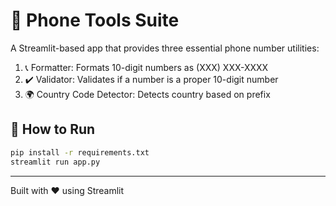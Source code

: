 # 📱 Phone Tools Suite

A Streamlit-based app that provides three essential phone number utilities:
1. 📞 Formatter: Formats 10-digit numbers as (XXX) XXX-XXXX
2. ✔️ Validator: Validates if a number is a proper 10-digit number
3. 🌍 Country Code Detector: Detects country based on prefix

## 🚀 How to Run
```bash
pip install -r requirements.txt
streamlit run app.py
```

---
Built with ❤️ using Streamlit
